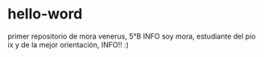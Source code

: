 # hello-word
primer repositorio de mora venerus, 5°B INFO
soy mora, estudiante del pio ix y de la mejor orientación, INFO!!   :)
